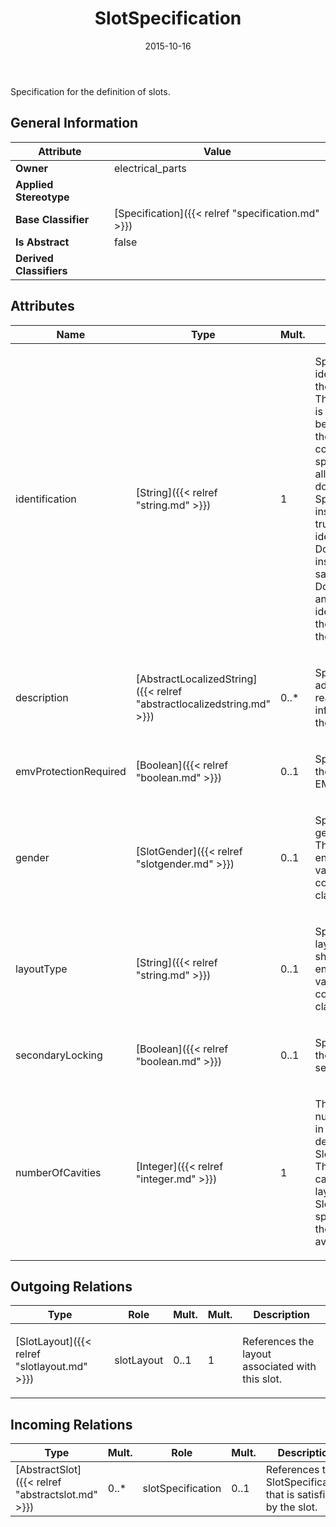 ﻿---
title: SlotSpecification
toc: false
type: specs
date: "2015-10-16"
draft: false
specification: VEC
version: 1.1.2
documentType: "Recommendation"
elementType: Class
classes:
  - SlotSpecification
menu_name: vec-1.1.2
---
<p>Specification for the definition of slots. </p>

## General Information

| Attribute               | Value |
|-------------------------|-------|
| **Owner**               | electrical_parts |
| **Applied Stereotype**  |   |
| **Base Classifier**     | [Specification]({{< relref "specification.md" >}})<br/>  |
| **Is Abstract**         | false |
| **Derived Classifiers** |   |

## Attributes
|  Name  |  Type  |  Mult.  |  Description  |  Owning Classifier  |
|--------|--------|---------|---------------|--------------|
|identification | [String]({{< relref "string.md" >}}) | 1 | <p> Specifies a unique identification of the specification. The identification is guaranteed to be unique within the document containing the specification. Over all VEC-documents a Specification-instance can be trusted to be identical if the DocumentVersion-instance is the same (see DocumentVersion) and the identification of the Specification is the same.      </p> | [Specification]({{< relref "specification.md" >}}) |
|description | [AbstractLocalizedString]({{< relref "abstractlocalizedstring.md" >}}) | 0..* | <p> Specifies additional, human readable information about the specification.      </p> | [Specification]({{< relref "specification.md" >}}) |
|emvProtectionRequired | [Boolean]({{< relref "boolean.md" >}}) | 0..1 | <p>Specifies whether the slot needs EMV protection. </p> | [SlotSpecification]({{< relref "slotspecification.md" >}}) |
|gender | [SlotGender]({{< relref "slotgender.md" >}}) | 0..1 | <p>Specifies the gender of the slot. This should be an enumeration of values defined in a conformance class.  </p> | [SlotSpecification]({{< relref "slotspecification.md" >}}) |
|layoutType | [String]({{< relref "string.md" >}}) | 0..1 | <p>Specifies the slot's layout type. This should be an enumeration of values defined in a conformance class.  </p> | [SlotSpecification]({{< relref "slotspecification.md" >}}) |
|secondaryLocking | [Boolean]({{< relref "boolean.md" >}}) | 0..1 | <p>Specifies whether the slot supports secondary locking. </p> | [SlotSpecification]({{< relref "slotspecification.md" >}}) |
|numberOfCavities | [Integer]({{< relref "integer.md" >}}) | 1 | <p>The possible number of cavities in the layout defined by the SlotSpecification. This includes all cavities in the layout. The actual Slot can define specific cavities in the layout as "not available".  </p> | [SlotSpecification]({{< relref "slotspecification.md" >}}) |

## Outgoing Relations
|    Type  |   Role   |   Mult.   |   Mult.   |   Description   |
|----------|----------|-----------|-----------|-----------------|
| [SlotLayout]({{< relref "slotlayout.md" >}}) | slotLayout | 0..1 | 1 | <p> References the layout associated with this slot.      </p> |
##  Incoming Relations
|    Type  |   Mult.  |   Role    |   Mult.   |   Description  |
|----------|----------|-----------|-----------|----------------|
| [AbstractSlot]({{< relref "abstractslot.md" >}}) | 0..* | slotSpecification | 0..1 | References the SlotSpecification that is satisfied by the slot. |
